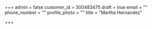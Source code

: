 +++
admin = false
customer_id = 300483475
draft = true
email = ""
phone_number = ""
profile_photo = ""
title = "Martha Hernandez"

+++
